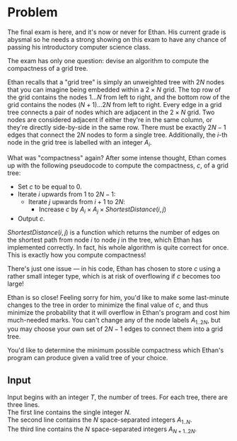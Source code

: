 # Problem

The final exam is here, and it's now or never for Ethan. His current grade is abysmal so he needs a strong showing on this exam to have any chance of passing his introductory computer science class.

The exam has only one question: devise an algorithm to compute the compactness of a grid tree.

Ethan recalls that a "grid tree" is simply an unweighted tree with $2N$ nodes that you can imagine being embedded within a $2 \times N$ grid. The top row of the grid contains the nodes $1 ... N$ from left to right, and the bottom row of the grid contains the nodes $(N + 1) ... 2N$ from left to right. Every edge in a grid tree connects a pair of nodes which are adjacent in the $2 \times N$ grid. Two nodes are considered adjacent if either they're in the same column, or they're directly side-by-side in the same row. There must be exactly $2N-1$ edges that connect the $2N$ nodes to form a single tree. Additionally, the $i$-th node in the grid tree is labelled with an integer $A_i$.

What was "compactness" again? After some intense thought, Ethan comes up with the following pseudocode to compute the compactness, $c$, of a grid tree:

- Set $c$ to be equal to $0$.
- Iterate $i$ upwards from $1$ to $2N - 1$:
  - Iterate $j$ upwards from $i+1$ to $2N$:
    - Increase $c$ by $A_i \times A_j \times ShortestDistance(i, j)$
- Output $c$.

$ShortestDistance(i, j)$ is a function which returns the number of edges on the shortest path from node $i$ to node $j$ in the tree, which Ethan has implemented correctly. In fact, his whole algorithm is quite correct for once. This is exactly how you compute compactness!

There's just one issue — in his code, Ethan has chosen to store $c$ using a rather small integer type, which is at risk of overflowing if $c$ becomes too large!

Ethan is so close! Feeling sorry for him, you'd like to make some last-minute changes to the tree in order to minimize the final value of $c$, and thus minimize the probability that it will overflow in Ethan's program and cost him much-needed marks. You can't change any of the node labels $A_{1..2N}$, but you may choose your own set of $2N - 1$ edges to connect them into a grid tree.

You'd like to determine the minimum possible compactness which Ethan's program can produce given a valid tree of your choice.

## Input

Input begins with an integer $T$, the number of trees. For each tree, there are three lines.  
The first line contains the single integer $N$.  
The second line contains the $N$ space-separated integers $A_{1..N}$.  
The third line contains the $N$ space-separated integers $A_{N+1..2N}$.
